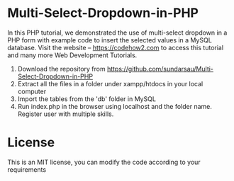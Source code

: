 # Multi-Select-Dropdown-in-PHP
In this PHP tutorial, we demonstrated the use of multi-select dropdown in a PHP form with example code to insert the selected values in a MySQL database. Visit the website – https://codehow2.com to access this tutorial and many more Web Development Tutorials. 

1. Download the repository from https://github.com/sundarsau/Multi-Select-Dropdown-in-PHP
2. Extract all the files in a folder under xampp/htdocs in your local computer
3. Import the tables from the 'db' folder in MySQL
4. Run index.php in the browser using localhost and the folder name. Register user with multiple skills.

# License
This is an MIT license, you can modify the code according to your requirements
